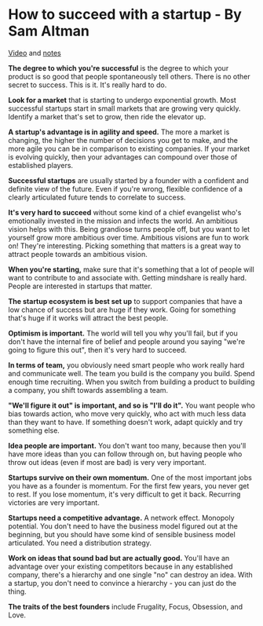 # How to succeed with a startup - By Sam Altman

[Video](https://www.youtube.com/watch?v=0lJKucu6HJc) and [notes](https://www.reddit.com/r/Entrepreneur/comments/dojyze/sam_altmans_how_to_succeed_with_a_startup_i/)

**The degree to which you're successful** is the degree to which your product is so good that people spontaneously tell others. There is no other secret to success.  This is it. It's really hard to do.

**Look for a market** that is starting to undergo exponential growth. Most successful startups start in small markets that are growing very quickly. Identify a market that's set to grow, then ride the elevator up.

**A startup's advantage is in agility and speed.** The more a market is changing, the higher the number of decisions you get to make, and the more agile you can be in comparison to existing companies.  If your market is evolving quickly, then your advantages can compound over those of established players.

**Successful startups** are usually started by a founder with a confident and definite view of the future.  Even if you're wrong, flexible confidence of a clearly articulated future tends to correlate to success.

**It's very hard to succeed** without some kind of a chief evangelist who's emotionally invested in the mission and infects the world. An ambitious vision helps with this.  Being grandiose turns people off, but you want to let yourself grow more ambitious over time.  Ambitious visions are fun to work on!  They're interesting. Picking something that matters is a great way to attract people towards an ambitious vision.

**When you're starting,** make sure that it's something that a lot of people will want to contribute to and associate with.  Getting mindshare is really hard.  People are interested in startups that matter.

**The startup ecosystem is best set up** to support companies that have a low chance of success but are huge if they work.  Going for something that's huge if it works will attract the best people.

**Optimism is important.**  The world will tell you why you'll fail, but if you don't have the internal fire of belief and people around you saying "we're going to figure this out", then it's very hard to succeed.

**In terms of team,** you obviously need smart people who work really hard and communicate well.  The team you build is the company you build.  Spend enough time recruiting.  When you switch from building a product to building a company, you shift towards assembling a team.

**"We'll figure it out" is important, and so is "I'll do it".** You want people who bias towards action, who move very quickly, who act with much less data than they want to have. If something doesn't work, adapt quickly and try something else.

**Idea people are important.** You don't want too many, because then you'll have more ideas than you can follow through on, but having people who throw out ideas (even if most are bad) is very very important.

**Startups survive on their own momentum.** One of the most important jobs you have as a founder is momentum.  For the first few years, you never get to rest.  If you lose momentum, it's very difficult to get it back.  Recurring victories are very important.

**Startups need a competitive advantage.** A network effect.  Monopoly potential. You don't need to have the business model figured out at the beginning, but you should have some kind of sensible business model articulated. You need a distribution strategy.  

**Work on ideas that sound bad but are actually good.** You'll have an advantage over your existing competitors because in any established company, there's a hierarchy and one single "no" can destroy an idea.  With a startup, you don't need to convince a hierarchy - you can just do the thing.

**The traits of the best founders** include Frugality, Focus, Obsession, and Love.
